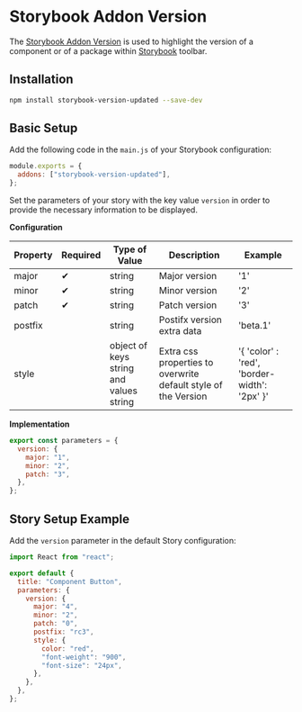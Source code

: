 # Storybook Addon Version

The [Storybook Addon Version](https://storybook.js.org/addons/storybook-version-updated/) is used to highlight the version of a component or of a package within [Storybook](https://storybook.js.org) toolbar.

## Installation

```sh
npm install storybook-version-updated --save-dev
```

## Basic Setup

Add the following code in the `main.js` of your Storybook configuration:

```js
module.exports = {
  addons: ["storybook-version-updated"],
};
```

Set the parameters of your story with the key value `version` in order to provide the necessary information to be displayed.

**Configuration**

| Property | Required | Type of Value                           | Description                                                    | Example                                      |
| -------- | -------- | --------------------------------------- | -------------------------------------------------------------- | -------------------------------------------- |
| major    | ✔        | string                                  | Major version                                                  | '1'                                          |
| minor    | ✔        | string                                  | Minor version                                                  | '2'                                          |
| patch    | ✔        | string                                  | Patch version                                                  | '3'                                          |
| postfix  |          | string                                  | Postifx version extra data                                     | 'beta.1'                                     |
| style    |          | object of keys string and values string | Extra css properties to overwrite default style of the Version | '{ 'color' : 'red', 'border-width': '2px' }' |

**Implementation**

```js
export const parameters = {
  version: {
    major: "1",
    minor: "2",
    patch: "3",
  },
};
```

## Story Setup Example

Add the `version` parameter in the default Story configuration:

```js
import React from "react";

export default {
  title: "Component Button",
  parameters: {
    version: {
      major: "4",
      minor: "2",
      patch: "0",
      postfix: "rc3",
      style: {
        color: "red",
        "font-weight": "900",
        "font-size": "24px",
      },
    },
  },
};
```
